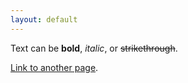```yaml
---
layout: default
---
```


Text can be **bold**, _italic_, or ~~strikethrough~~.

[Link to another page](./about.html).

